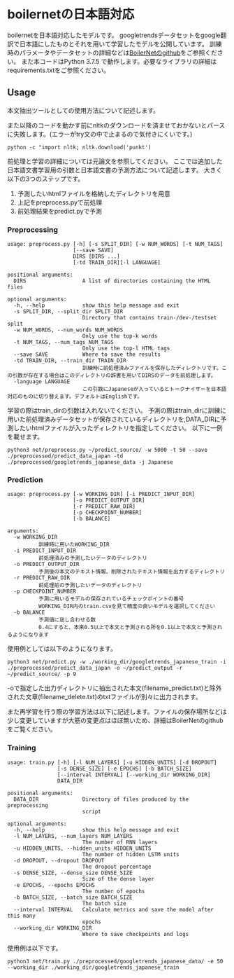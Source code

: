 # boilernetの日本語対応
boilernetを日本語対応したモデルです。
googletrendsデータセットをgoogle翻訳で日本語にしたものとそれを用いて学習したモデルを公開しています。
訓練時のパラメータやデータセットの詳細などは[BoilerNetのgithub](https://github.com/mrjleo/boilernet)をご参照ください。
また本コードはPython 3.7.5 で動作します。必要なライブラリの詳細はrequirements.txtをご参照ください。

## Usage
本文抽出ツールとしての使用方法について記述します。

また以降のコードを動かす前にnltkのダウンロードを済ませておかないとパースに失敗します。(エラーがtry文の中で止まるので気付きにくいです。)
```
python -c "import nltk; nltk.download('punkt')
```

前処理と学習の詳細については元論文を参照してください。
ここでは追加した日本語文書学習用の引数と日本語文書の予測方法について記述します。
大きく以下の3つのステップです。

1. 予測したいhtmlファイルを格納したディレクトリを用意
2. 上記をpreprocess.pyで前処理
3. 前処理結果をpredict.pyで予測

### Preprocessing
```
usage: preprocess.py [-h] [-s SPLIT_DIR] [-w NUM_WORDS] [-t NUM_TAGS]
                     [--save SAVE]
                     DIRS [DIRS ...]
                     [-td TRAIN_DIR][-l LANGUAGE]

positional arguments:
  DIRS                  A list of directories containing the HTML files

optional arguments:
  -h, --help            show this help message and exit
  -s SPLIT_DIR, --split_dir SPLIT_DIR
                        Directory that contains train-/dev-/testset split
  -w NUM_WORDS, --num_words NUM_WORDS
                        Only use the top-k words
  -t NUM_TAGS, --num_tags NUM_TAGS
                        Only use the top-l HTML tags
  --save SAVE           Where to save the results
  -td TRAIN_DIR, --train_dir TRAIN_DIR
                        訓練時に前処理済みファイルを保存したディレクトリです。この引数が存在する場合はこのディレクトリの辞書を用いてDIRSのデータを前処理します。
  -language LANGUAGE
                        この引数にJapaneseが入っているとトークナイザーを日本語対応のものに切り替えます。デフォルトはEnglishです。
```
学習の際はtrain_dirの引数は入れないでください。
予測の際はtrain_dirに訓練に用いた前処理済みデータセットが保存されているディレクトリを,DATA_DIRに予測したいhtmlファイルが入ったディレクトリを指定してください。
以下に一例を載せます。
```
python3 net/preprocess.py ~/predict_source/ -w 5000 -t 50 --save ./preprocessed/predict_data_japan -td ./preprocessed/googletrends_japanese_data -j Japanese
```

### Prediction
```
usage: preprocess.py [-w WORKING_DIR] [-i PREDICT_INPUT_DIR]
                     [-o PREDICT_OUTPUT_DIR] 
                     [-r PREDICT_RAW_DIR]
                     [-p CHECKPOINT_NUMBER]
                     [-b BALANCE]

arguments:
  -w WORKING_DIR
          訓練時に用いたWORKING_DIR
  -i PREDICT_INPUT_DIR
          前処理済みの予測したいデータのディレクトリ
  -o PREDICT_OUTPUT_DIR
          予測後の本文のテキスト情報、削除されたテキスト情報を出力するディレクトリ
  -r PREDICT_RAW_DIR
          前処理前の予測したいデータのディレクトリ
  -p CHECKPOINT_NUMBER
          予測に用いるモデルの保存されているチェックポイントの番号
          WORKING_DIR内のtrain.csvを見て精度の良いモデルを選択してください
  -b BALANCE
          予測値に足し合わせる数
          0.4にすると、本来0.5以上で本文と予測される所を0.1以上で本文と予測されるようになります
```
使用例としては以下のようになります。
```
python3 net/predict.py -w ./working_dir/googletrends_japanese_train -i ./preprocessed/predict_data_japan -o ~/predict_output -r ~/predict_source/ -p 9
```

-oで指定した出力ディレクトリに抽出された本文(filename_predict.txt)と除外された文章(filename_delete.txt)のtxtファイルが別々に出力されます。

また再学習を行う際の学習方法は以下に記述します。ファイルの保存場所などは少し変更していますが大筋の変更点はほぼ無いため、詳細はBoilerNetのgithubをご覧ください。

### Training
```
usage: train.py [-h] [-l NUM_LAYERS] [-u HIDDEN_UNITS] [-d DROPOUT]
                [-s DENSE_SIZE] [-e EPOCHS] [-b BATCH_SIZE]
                [--interval INTERVAL] [--working_dir WORKING_DIR]
                DATA_DIR

positional arguments:
  DATA_DIR              Directory of files produced by the preprocessing
                        script

optional arguments:
  -h, --help            show this help message and exit
  -l NUM_LAYERS, --num_layers NUM_LAYERS
                        The number of RNN layers
  -u HIDDEN_UNITS, --hidden_units HIDDEN_UNITS
                        The number of hidden LSTM units
  -d DROPOUT, --dropout DROPOUT
                        The dropout percentage
  -s DENSE_SIZE, --dense_size DENSE_SIZE
                        Size of the dense layer
  -e EPOCHS, --epochs EPOCHS
                        The number of epochs
  -b BATCH_SIZE, --batch_size BATCH_SIZE
                        The batch size
  --interval INTERVAL   Calculate metrics and save the model after this many
                        epochs
  --working_dir WORKING_DIR
                        Where to save checkpoints and logs
```

使用例は以下です。
```
python3 net/train.py ./preprocessed/googletrends_japanese_data/ -e 50 --working_dir ./working_dir/googletrends_japanese_train
```